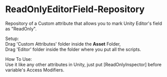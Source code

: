 # ReadOnlyEditorField-Repository
Repository of a Custom attribute that allows you to mark Unity Editor's field as "ReadOnly".

Setup: <br/>
Drag 'Custom Attributes' folder inside the **Asset** Folder, <br/>
Drag 'Editor' folder inside the folder where you put all the scripts. <br/>

How To Use: <br/>
Use it like any other attributes in Unity, just put [ReadOnlyInspector] before variable's Access Modifiers.
